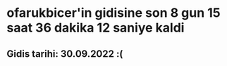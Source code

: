 # ofarukbicer'in gidisine son 8 gun 15 saat 36 dakika 12 saniye kaldi

## Gidis tarihi: 30.09.2022 :(
